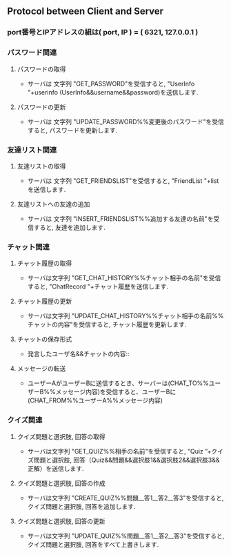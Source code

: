 ## Protocol between Client and Server

### port番号とIPアドレスの組は( port, IP ) = ( 6321, 127.0.0.1 )

### パスワード関連
  1. パスワードの取得
     - サーバは 文字列 "GET_PASSWORD"を受信すると, "UserInfo "+userinfo (UserInfo&&username&&password)を送信します.

  2. パスワードの更新
     - サーバは 文字列 "UPDATE_PASSWORD%%変更後のパスワード"を受信すると, パスワードを更新します.

### 友達リスト関連

  1. 友達リストの取得
     - サーバは 文字列 "GET_FRIENDSLIST"を受信すると, "FriendList "+listを送信します.

  2. 友達リストへの友達の追加
     - サーバは 文字列 "INSERT_FRIENDSLIST%%追加する友達の名前"を受信すると, 友達を追加します.

### チャット関連

  1. チャット履歴の取得
     - サーバは文字列 "GET_CHAT_HISTORY%%チャット相手の名前"を受信すると, "ChatRecord "+チャット履歴を送信します.
        
  2. チャット履歴の更新
     - サーバは文字列 "UPDATE_CHAT_HISTORY%%チャット相手の名前%%チャットの内容"を受信すると, チャット履歴を更新します.
  
  3. チャットの保存形式
     - 発言したユーザ名&&チャットの内容::  
  4. メッセージの転送
     - ユーザーAがユーザーBに送信するとき、サーバーは(CHAT_TO%%ユーザーB%%メッセージ内容)を受信すると、ユーザーBに(CHAT_FROM%%ユーザーA%%メッセージ内容)　


### クイズ関連
  1. クイズ問題と選択肢, 回答の取得
     - サーバは文字列 "GET_QUIZ%%相手の名前"を受信すると, ”Quiz ”+クイズ問題と選択肢, 回答（Quiz&&問題&&選択肢1&&選択肢2&&選択肢3&&正解）を送信します.
     
  2. クイズ問題と選択肢, 回答の作成
     - サーバは文字列 "CREATE_QUIZ%%問題__答1__答2__答3"を受信すると, クイズ問題と選択肢, 回答を追加します.
     
  3. クイズ問題と選択肢, 回答の更新
     - サーバは文字列 "UPDATE_QUIZ%%問題__答1__答2__答3"を受信すると, クイズ問題と選択肢, 回答をすべて上書きします.
